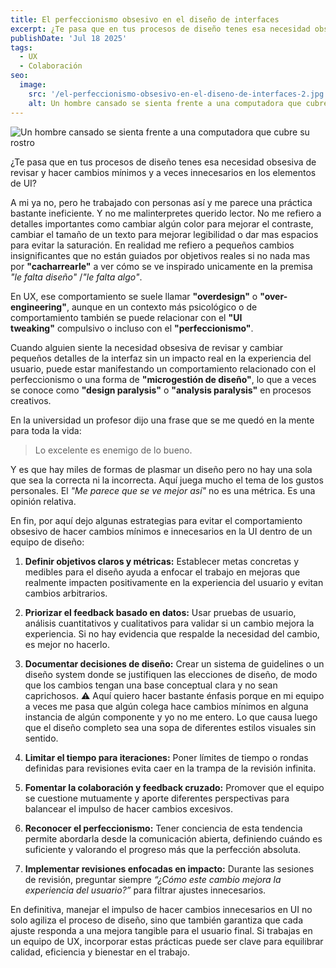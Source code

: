```yaml
---
title: El perfeccionismo obsesivo en el diseño de interfaces
excerpt: ¿Te pasa que en tus procesos de diseño tenes esa necesidad obsesiva de revisar y hacer cambios mínimos y a veces innecesarios en los elementos de UI?
publishDate: 'Jul 18 2025'
tags:
  - UX
  - Colaboración
seo:
  image:
    src: '/el-perfeccionismo-obsesivo-en-el-diseno-de-interfaces-2.jpg'
    alt: Un hombre cansado se sienta frente a una computadora que cubre su rostro - Photo by pvproductions on Freepik
---
```


![Un hombre cansado se sienta frente a una computadora que cubre su rostro](/el-perfeccionismo-obsesivo-en-el-diseno-de-interfaces-1.jpg)

¿Te pasa que en tus procesos de diseño tenes esa necesidad obsesiva de revisar y hacer cambios mínimos y a veces innecesarios en los elementos de UI?

A mi ya no, pero he trabajado con personas así y me parece una práctica bastante ineficiente. Y no me malinterpretes querido lector. No me refiero a detalles importantes como cambiar algún color para mejorar el contraste, cambiar el tamaño de un texto para mejorar legibilidad o dar mas espacios para evitar la saturación. En realidad me refiero a pequeños cambios insignificantes que no están guiados por objetivos reales si no nada mas por **"cacharrearle"** a ver cómo se ve inspirado unicamente en la premisa *"le falta diseño"* /*"le falta algo"*.

En UX, ese comportamiento se suele llamar **"overdesign"** o **"over-engineering"**, aunque en un contexto más psicológico o de comportamiento también se puede relacionar con el **"UI tweaking"** compulsivo o incluso con el **"perfeccionismo"**.

Cuando alguien siente la necesidad obsesiva de revisar y cambiar pequeños detalles de la interfaz sin un impacto real en la experiencia del usuario, puede estar manifestando un comportamiento relacionado con el perfeccionismo o una forma de **"microgestión de diseño"**, lo que a veces se conoce como **"design paralysis"** o **"analysis paralysis"** en procesos creativos.

En la universidad un profesor dijo una frase que se me quedó en la mente para toda la vida:

> Lo excelente es enemigo de lo bueno.

Y es que hay miles de formas de plasmar un diseño pero no hay una sola que sea la correcta ni la incorrecta. Aquí juega mucho el tema de los gustos personales. El *"Me parece que se ve mejor así"* no es una métrica. Es una opinión relativa.

En fin, por aquí dejo algunas estrategias para evitar el comportamiento obsesivo de hacer cambios mínimos e innecesarios en la UI dentro de un equipo de diseño:

1. **Definir objetivos claros y métricas:** Establecer metas concretas y medibles para el diseño ayuda a enfocar el trabajo en mejoras que realmente impacten positivamente en la experiencia del usuario y evitan cambios arbitrarios.

2. **Priorizar el feedback basado en datos:** Usar pruebas de usuario, análisis cuantitativos y cualitativos para validar si un cambio mejora la experiencia. Si no hay evidencia que respalde la necesidad del cambio, es mejor no hacerlo.

3. **Documentar decisiones de diseño:** Crear un sistema de guidelines o un diseño system donde se justifiquen las elecciones de diseño, de modo que los cambios tengan una base conceptual clara y no sean caprichosos. ⚠️ Aquí quiero hacer bastante énfasis porque en mi equipo a veces me pasa que algún colega hace cambios mínimos en alguna instancia de algún componente y yo no me entero. Lo que causa luego que el diseño completo sea una sopa de diferentes estilos visuales sin sentido.

4. **Limitar el tiempo para iteraciones:** Poner límites de tiempo o rondas definidas para revisiones evita caer en la trampa de la revisión infinita.

5. **Fomentar la colaboración y feedback cruzado:** Promover que el equipo se cuestione mutuamente y aporte diferentes perspectivas para balancear el impulso de hacer cambios excesivos.

6. **Reconocer el perfeccionismo:** Tener conciencia de esta tendencia permite abordarla desde la comunicación abierta, definiendo cuándo es suficiente y valorando el progreso más que la perfección absoluta.

7. **Implementar revisiones enfocadas en impacto:** Durante las sesiones de revisión, preguntar siempre *“¿Cómo este cambio mejora la experiencia del usuario?”* para filtrar ajustes innecesarios.

En definitiva, manejar el impulso de hacer cambios innecesarios en UI no solo agiliza el proceso de diseño, sino que también garantiza que cada ajuste responda a una mejora tangible para el usuario final. Si trabajas en un equipo de UX, incorporar estas prácticas puede ser clave para equilibrar calidad, eficiencia y bienestar en el trabajo.
